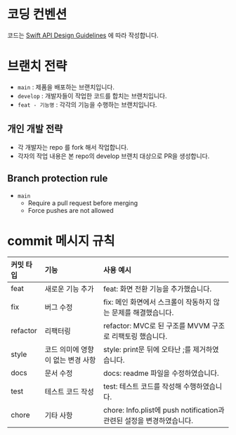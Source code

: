 # 코딩 컨벤션
코드는 
[Swift API Design Guidelines](https://cozzin.gitbook.io/swift-api-design-guidelines/) 에 따라 작성합니다. 

# 브랜치 전략
- `main` : 제품을 배포하는 브랜치입니다.
- `develop` : 개발자들이 작업한 코드를 합치는 브랜치입니다.
- `feat - 기능명` : 각각의 기능을 수행하는 브랜치입니다.

## 개인 개발 전략
- 각 개발자는 repo 를 fork 해서 작업합니다.
- 각자의 작업 내용은 본 repo의 develop 브랜치 대상으로 PR을 생성합니다.

## Branch protection rule
- `main`
  - Require a pull request before merging
  - Force pushes are not allowed

# commit 메시지 규칙

|커밋 타입|기능|사용 예시|
|:---|:---|:----|
|feat  |새로운 기능 추가|feat: 화면 전환 기능을 추가했습니다.|
|fix  |버그 수정|fix: 메인 화면에서 스크롤이 작동하지 않는 문제를 해결했습니다.|
|refactor|리팩터링|refactor: MVC로 된 구조를 MVVM 구조로 리팩토링 했습니다.|
|style  |코드 의미에 영향이 없는 변경 사항|style: print문 뒤에 오타난 ;를 제거하였습니다.|
|docs|문서 수정|docs: readme 파일을 수정하였습니다.|
|test|테스트 코드 작성|test: 테스트 코드를 작성해 수행하였습니다.|
|chore|기타 사항|chore: Info.plist에 push notification과 관련된 설정을 변경하였습니다.|

